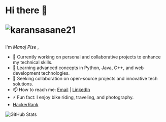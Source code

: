 <!--## Hi there 👋
-->

<!--
**Atoleanantha/Atoleanantha** is a ✨ _special_ ✨ repository because its `README.md` (this file) appears on your GitHub profile.

Here are some ideas to get you started:

- 🔭 I’m currently working on ...
- 🌱 I’m currently learning ...
- 👯 I’m looking to collaborate on ...
- 🤔 I’m looking for help with ...
- 💬 Ask me about ...
- 📫 How to reach me: ...
- 😄 Pronouns: ...
- ⚡ Fun fact: ...
- [LeetCode](https://leetcode.com/u/manojpisepatil/)
-->
# Hi there 👋  <p > <img src="https://komarev.com/ghpvc/?username=karansasane21&label=Profile%20views&color=0e75b6&style=flat" alt="karansasane21" /> </p>

I'm *Manoj Pise* ,

- 🔭 Currently working on personal and collaborative projects to enhance my technical skills.
- 🌱 Learning advanced concepts in Python, Java, C++, and web development technologies.
- 👯 Seeking collaboration on open-source projects and innovative tech solutions.
- 📫 How to reach me: [Email](mailto:atoleanantha03@gmail.com) | [LinkedIn]([https://linkedin.com/in/manojpisepatil](https://www.linkedin.com/in/anantha-atole-91726a255/))
- ⚡ Fun fact: I enjoy bike riding, traveling, and photography.
- [HackerRank](https://www.hackerrank.com/profile/atoleanantha06)


![GitHub Stats](https://github-readme-stats.vercel.app/api?username=Atoleanantha&show_icons=true&theme=radical)
